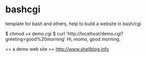 bashcgi
=======

template for bash and others, help to build a website in bash/cgi

$ chmod +x demo.cgi
$ curl 'http://localhost/demo.cgi?greeting=good%20morning'
Hi, momo, good morning.

== a demo web site ==
http://www.shellblog.info
